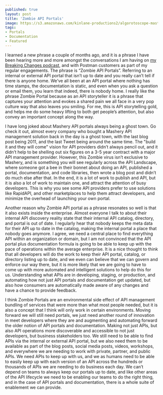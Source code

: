 ```yaml
---
published: true
layout: post
title: 'Zombie API Portals'
image: https://s3.amazonaws.com/kinlane-productions2/algorotoscope-master/bf-skinner-hiding-monster-statue.jpg
tags:
- Portals
- Documentation
- Featured
---
```

I learned a new phrase a couple of months ago, and it is a phrase I have been hearing more and more amongst the conversations I am having on [my Breaking Changes podcast](https://www.postman.com/events/breaking-changes/), and with Postman customers as part of my regular engagements. The phrase is “Zombie API Portals”. Referring to an internal or external API portal that isn’t up to date and you really can’t tell if there is anyone home. We’ve all been at an API portal where nothing has time stamps, the documentation is static, and even when you ask a question or email them, you learn that indeed, there is nobody home. I really like the phrase Zombie Portal because as an API storyteller it is a phrase that captures your attention and evokes a shared pain we all face in a very pop culture way that also leaves you smiling. For me, this is API storytelling gold, and helps me do some heavy lifting to both get people’s attention, but also convey an important concept along the way.


I have long joked about Mashery API portals always being a ghost town. Go check it out, almost every company who bought a Mashery API management solution back in the day is a ghost town, with the last blog post being 2011, and the last Tweet being around the same time. The "build it and they will come" vision for API providers didn’t always pencil out, and it didn’t help to be shelling out six figures on a 3-5 year contract with a major API management provider. However, this Zombie virus isn’t exclusive to Mashery, and is something you will see regularly across the API Landscape, where someone got a bee in their bonnet about doing an API, published a portal, documentation, and code libraries, then wrote a blog post and didn’t do much else after that. In the end, it is a lot of work to publish and API, but it is also a lot of work to maintain one, and attract the attention of busy developers. This is why you see some API providers prefer to use solutions like RapidAPI, and other marketplaces to help them attract developers, and minimize the overhead of launching your own portal.


Another reason why Zombie API portal as a phrase resonates so well is that it also exists inside the enterprise. Almost everyone I talk to about their internal API discovery reality state that their internal API catalog, directory, and portal is out of date. I regularly hear that nobody keeps the meta data for their API up to date in the catalog, making the internal portal a place that nobody goes anymore. I agree, we need a central place to find everything API within an organization or domain, but I am not convinced that the API portal plus documentation formula is going to be able to keep up with the pace of operations within the average enterprise. It is a nice thought to think that all developers will do the work to keep their API portal, catalog, or directory listing up to date, and we even can believe that we can govern and enforce our way there, but it is more likely that we are going to have to come up with more automated and intelligent solutions to help do this for us. Understanding what APIs are in developing, staging, or production, and automating how not just API portals and documentation get updated, but also how consumers are automatically made aware of any changes and have a chance to provide feedback.


I think Zombie Portals are an environmental side effect of API management bundling of services that were more than what most people needed, but it is also a concept that I think will only work in certain environments. Moving forward we will still need portals, we just need another round of innovation in meet developers where they are and augmenting and automating forward the older notion of API portals and documentation.  Making not just APIs, but also API operations more discoverable and accessible to not just developers, but business stakeholders too. We still need to be able to find APIs via the internal or external API portal, but we also need them to be available as part of the blog posts, social media posts, videos, workshops, and everywhere we are needing to work with private, partner, and public APIs. We need APIs to keep up with us, and we as humans need to be able to easily keep up with each version of an API across the hundreds or thousands of APIs we are needing to do business each day. We can’t depend on teams to always keep our portals up to date, and like other areas of the API lifecycle we need to be enabling our teams to do the right thing, and in the case of API portals and documentation, there is a whole suite of enablement we can provide.